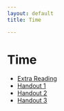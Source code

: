 ```yaml
---
layout: default
title: Time

---
```



# Time

+ [Extra Reading](reading/) 
+ [Handout 1](Time1.pdf)
+ [Handout 2](Time2.pdf)
+ [Handout 3]()